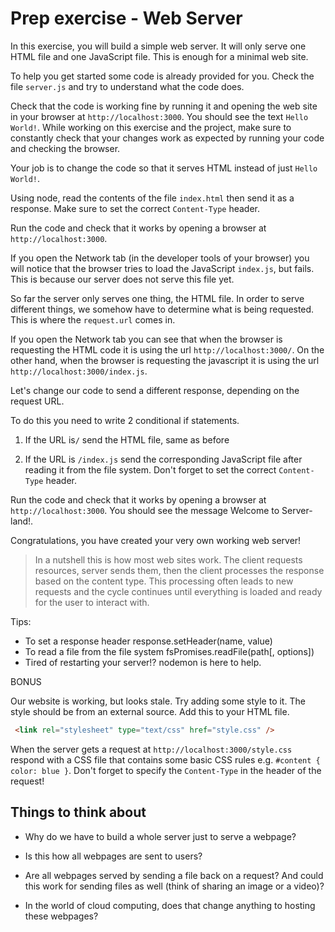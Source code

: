 # Prep exercise - Web Server
In this exercise, you will build a simple web server. It will only serve one HTML file and one JavaScript file. This is enough for a minimal web site.

To help you get started some code is already provided for you. Check the file `server.js` and try to understand what the code does.

Check that the code is working fine by running it and opening the web site in your browser at `http://localhost:3000`. You should see the text `Hello World!`. While working on this exercise and the project, make sure to constantly check that your changes work as expected by running your code and checking the browser.

Your job is to change the code so that it serves HTML instead of just `Hello World!`.

Using node, read the contents of the file `index.html` then send it as a response. Make sure to set the correct `Content-Type` header.

Run the code and check that it works by opening a browser at `http://localhost:3000`.

If you open the Network tab (in the developer tools of your browser) you will notice that the browser tries to load the JavaScript `index.js`, but fails. This is because our server does not serve this file yet.

So far the server only serves one thing, the HTML file. In order to serve different things, we somehow have to determine what is being requested. This is where the `request.url` comes in.

If you open the Network tab you can see that when the browser is requesting the HTML code it is using the url `http://localhost:3000/`. On the other hand, when the browser is requesting the javascript it is using the url `http://localhost:3000/index.js`.

Let's change our code to send a different response, depending on the request URL.

To do this you need to write 2 conditional if statements.

1. If the URL is`/` send the HTML file, same as before

2. If the URL is `/index.js` send the corresponding JavaScript file after reading it from the file system. Don't forget to set the correct `Content-Type` header.

Run the code and check that it works by opening a browser at `http://localhost:3000`. You should see the message Welcome to Server-land!.

Congratulations, you have created your very own working web server!

 > In a nutshell this is how most web sites work. The client requests resources, server sends them, then the client processes the response based on the content type. This processing often leads to new requests and the cycle continues until everything is loaded and ready for the user to interact with.


Tips:

- To set a response header response.setHeader(name, value)
- To read a file from the file system fsPromises.readFile(path[, options])
- Tired of restarting your server!? nodemon is here to help.

BONUS

Our website is working, but looks stale. Try adding some style to it. The style should be from an external source. Add this to your HTML file.

```html    
 <link rel="stylesheet" type="text/css" href="style.css" />  
 ```



When the server gets a request at `http://localhost:3000/style.css` respond with a CSS file that contains some basic CSS rules e.g. `#content { color: blue }`. Don't forget to specify the `Content-Type` in the header of the request!

## Things to think about
- Why do we have to build a whole server just to serve a webpage?

- Is this how all webpages are sent to users?

- Are all webpages served by sending a file back on a request? And could this work for sending files as well (think of sharing an image or a video)?

- In the world of cloud computing, does that change anything to hosting these webpages?
